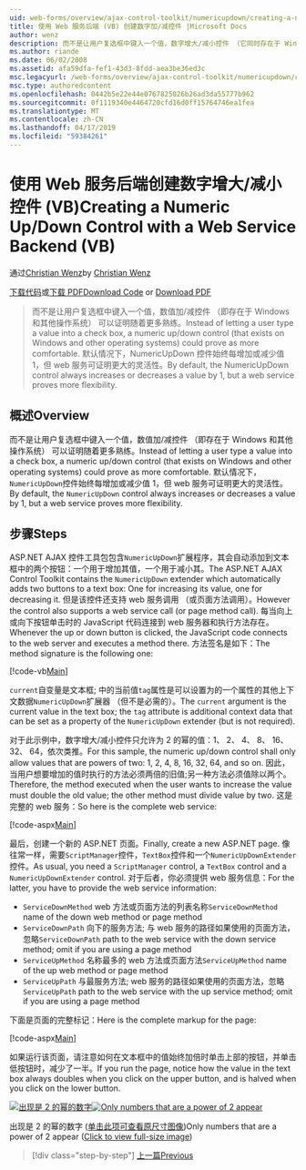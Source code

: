 ```yaml
---
uid: web-forms/overview/ajax-control-toolkit/numericupdown/creating-a-numeric-up-down-control-with-a-web-service-backend-vb
title: 使用 Web 服务后端 (VB) 创建数字加/减控件 |Microsoft Docs
author: wenz
description: 而不是让用户复选框中键入一个值，数字增大/减小控件 （它同时存在于 Windows 和其他操作系统） 可能会证明随着更多 c...
ms.author: riande
ms.date: 06/02/2008
ms.assetid: afa59dfa-fef1-43d3-8fdd-aea3be36ed3c
msc.legacyurl: /web-forms/overview/ajax-control-toolkit/numericupdown/creating-a-numeric-up-down-control-with-a-web-service-backend-vb
msc.type: authoredcontent
ms.openlocfilehash: 0442b5e22e44e0767825026b26ad3da55777b962
ms.sourcegitcommit: 0f1119340e4464720cfd16d0ff15764746ea1fea
ms.translationtype: MT
ms.contentlocale: zh-CN
ms.lasthandoff: 04/17/2019
ms.locfileid: "59384261"
---
```

# <a name="creating-a-numeric-updown-control-with-a-web-service-backend-vb"></a><span data-ttu-id="079c6-103">使用 Web 服务后端创建数字增大/减小控件 (VB)</span><span class="sxs-lookup"><span data-stu-id="079c6-103">Creating a Numeric Up/Down Control with a Web Service Backend (VB)</span></span>

<span data-ttu-id="079c6-104">通过[Christian Wenz](https://github.com/wenz)</span><span class="sxs-lookup"><span data-stu-id="079c6-104">by [Christian Wenz](https://github.com/wenz)</span></span>

<span data-ttu-id="079c6-105">[下载代码](http://download.microsoft.com/download/9/3/f/93f8daea-bebd-4821-833b-95205389c7d0/numericupdown1.vb.zip)或[下载 PDF](http://download.microsoft.com/download/2/d/c/2dc10e34-6983-41d4-9c08-f78f5387d32b/numericupdown1VB.pdf)</span><span class="sxs-lookup"><span data-stu-id="079c6-105">[Download Code](http://download.microsoft.com/download/9/3/f/93f8daea-bebd-4821-833b-95205389c7d0/numericupdown1.vb.zip) or [Download PDF](http://download.microsoft.com/download/2/d/c/2dc10e34-6983-41d4-9c08-f78f5387d32b/numericupdown1VB.pdf)</span></span>

> <span data-ttu-id="079c6-106">而不是让用户复选框中键入一个值，数值加/减控件 （即存在于 Windows 和其他操作系统） 可以证明随着更多熟练。</span><span class="sxs-lookup"><span data-stu-id="079c6-106">Instead of letting a user type a value into a check box, a numeric up/down control (that exists on Windows and other operating systems) could prove as more comfortable.</span></span> <span data-ttu-id="079c6-107">默认情况下，NumericUpDown 控件始终每增加或减少值 1，但 web 服务可证明更大的灵活性。</span><span class="sxs-lookup"><span data-stu-id="079c6-107">By default, the NumericUpDown control always increases or decreases a value by 1, but a web service proves more flexibility.</span></span>


## <a name="overview"></a><span data-ttu-id="079c6-108">概述</span><span class="sxs-lookup"><span data-stu-id="079c6-108">Overview</span></span>

<span data-ttu-id="079c6-109">而不是让用户复选框中键入一个值，数值加/减控件 （即存在于 Windows 和其他操作系统） 可以证明随着更多熟练。</span><span class="sxs-lookup"><span data-stu-id="079c6-109">Instead of letting a user type a value into a check box, a numeric up/down control (that exists on Windows and other operating systems) could prove as more comfortable.</span></span> <span data-ttu-id="079c6-110">默认情况下，`NumericUpDown`控件始终每增加或减少值 1，但 web 服务可证明更大的灵活性。</span><span class="sxs-lookup"><span data-stu-id="079c6-110">By default, the `NumericUpDown` control always increases or decreases a value by 1, but a web service proves more flexibility.</span></span>

## <a name="steps"></a><span data-ttu-id="079c6-111">步骤</span><span class="sxs-lookup"><span data-stu-id="079c6-111">Steps</span></span>

<span data-ttu-id="079c6-112">ASP.NET AJAX 控件工具包包含`NumericUpDown`扩展程序，其会自动添加到文本框中的两个按钮：一个用于增加其值，一个用于减小其。</span><span class="sxs-lookup"><span data-stu-id="079c6-112">The ASP.NET AJAX Control Toolkit contains the `NumericUpDown` extender which automatically adds two buttons to a text box: One for increasing its value, one for decreasing it.</span></span> <span data-ttu-id="079c6-113">但是该控件还支持 web 服务调用 （或页面方法调用）。</span><span class="sxs-lookup"><span data-stu-id="079c6-113">However the control also supports a web service call (or page method call).</span></span> <span data-ttu-id="079c6-114">每当向上或向下按钮单击时的 JavaScript 代码连接到 web 服务器和执行方法存在。</span><span class="sxs-lookup"><span data-stu-id="079c6-114">Whenever the up or down button is clicked, the JavaScript code connects to the web server and executes a method there.</span></span> <span data-ttu-id="079c6-115">方法签名是如下：</span><span class="sxs-lookup"><span data-stu-id="079c6-115">The method signature is the following one:</span></span>

[!code-vb[Main](creating-a-numeric-up-down-control-with-a-web-service-backend-vb/samples/sample1.vb)]

<span data-ttu-id="079c6-116">`current`自变量是文本框; 中的当前值`tag`属性是可以设置为的一个属性的其他上下文数据`NumericUpDown`扩展器 （但不是必需的）。</span><span class="sxs-lookup"><span data-stu-id="079c6-116">The `current` argument is the current value in the text box; the `tag` attribute is additional context data that can be set as a property of the `NumericUpDown` extender (but is not required).</span></span>

<span data-ttu-id="079c6-117">对于此示例中，数字增大/减小控件只允许为 2 的幂的值：1、 2、 4、 8、 16、 32、 64，依次类推。</span><span class="sxs-lookup"><span data-stu-id="079c6-117">For this sample, the numeric up/down control shall only allow values that are powers of two: 1, 2, 4, 8, 16, 32, 64, and so on.</span></span> <span data-ttu-id="079c6-118">因此，当用户想要增加的值时执行的方法必须两倍的旧值;另一种方法必须值除以两个。</span><span class="sxs-lookup"><span data-stu-id="079c6-118">Therefore, the method executed when the user wants to increase the value must double the old value; the other method must divide value by two.</span></span> <span data-ttu-id="079c6-119">这是完整的 web 服务：</span><span class="sxs-lookup"><span data-stu-id="079c6-119">So here is the complete web service:</span></span>

[!code-aspx[Main](creating-a-numeric-up-down-control-with-a-web-service-backend-vb/samples/sample2.aspx)]

<span data-ttu-id="079c6-120">最后，创建一个新的 ASP.NET 页面。</span><span class="sxs-lookup"><span data-stu-id="079c6-120">Finally, create a new ASP.NET page.</span></span> <span data-ttu-id="079c6-121">像往常一样，需要`ScriptManager`控件，`TextBox`控件和一个`NumericUpDownExtender`控件。</span><span class="sxs-lookup"><span data-stu-id="079c6-121">As usual, you need a `ScriptManager` control, a `TextBox` control and a `NumericUpDownExtender` control.</span></span> <span data-ttu-id="079c6-122">对于后者，你必须提供 web 服务信息：</span><span class="sxs-lookup"><span data-stu-id="079c6-122">For the latter, you have to provide the web service information:</span></span>

- <span data-ttu-id="079c6-123">`ServiceDownMethod` web 方法或页面方法的列表名称</span><span class="sxs-lookup"><span data-stu-id="079c6-123">`ServiceDownMethod` name of the down web method or page method</span></span>
- <span data-ttu-id="079c6-124">`ServiceDownPath` 向下的服务方法; 与 web 服务的路径如果使用的页面方法，忽略</span><span class="sxs-lookup"><span data-stu-id="079c6-124">`ServiceDownPath` path to the web service with the down service method; omit if you are using a page method</span></span>
- <span data-ttu-id="079c6-125">`ServiceUpMethod` 名称最多的 web 方法或页面方法</span><span class="sxs-lookup"><span data-stu-id="079c6-125">`ServiceUpMethod` name of the up web method or page method</span></span>
- <span data-ttu-id="079c6-126">`ServiceUpPath` 与最服务方法; web 服务的路径如果使用的页面方法，忽略</span><span class="sxs-lookup"><span data-stu-id="079c6-126">`ServiceUpPath` path to the web service with the up service method; omit if you are using a page method</span></span>

<span data-ttu-id="079c6-127">下面是页面的完整标记：</span><span class="sxs-lookup"><span data-stu-id="079c6-127">Here is the complete markup for the page:</span></span>

[!code-aspx[Main](creating-a-numeric-up-down-control-with-a-web-service-backend-vb/samples/sample3.aspx)]

<span data-ttu-id="079c6-128">如果运行该页面，请注意如何在文本框中的值始终加倍时单击上部的按钮，并单击低按钮时，减少了一半。</span><span class="sxs-lookup"><span data-stu-id="079c6-128">If you run the page, notice how the value in the text box always doubles when you click on the upper button, and is halved when you click on the lower button.</span></span>


<span data-ttu-id="079c6-129">[![出现是 2 的幂的数字](creating-a-numeric-up-down-control-with-a-web-service-backend-vb/_static/image2.png)](creating-a-numeric-up-down-control-with-a-web-service-backend-vb/_static/image1.png)</span><span class="sxs-lookup"><span data-stu-id="079c6-129">[![Only numbers that are a power of 2 appear](creating-a-numeric-up-down-control-with-a-web-service-backend-vb/_static/image2.png)](creating-a-numeric-up-down-control-with-a-web-service-backend-vb/_static/image1.png)</span></span>

<span data-ttu-id="079c6-130">出现是 2 的幂的数字 ([单击此项可查看原尺寸图像](creating-a-numeric-up-down-control-with-a-web-service-backend-vb/_static/image3.png))</span><span class="sxs-lookup"><span data-stu-id="079c6-130">Only numbers that are a power of 2 appear ([Click to view full-size image](creating-a-numeric-up-down-control-with-a-web-service-backend-vb/_static/image3.png))</span></span>

> [!div class="step-by-step"]
> [<span data-ttu-id="079c6-131">上一篇</span><span class="sxs-lookup"><span data-stu-id="079c6-131">Previous</span></span>](creating-a-numeric-up-down-control-with-a-web-service-backend-cs.md)
